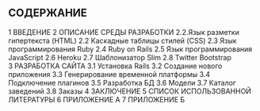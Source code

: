 ## СОДЕРЖАНИЕ ##
1 ВВЕДЕНИЕ 
2 ОПИСАНИЕ СРЕДЫ РАЗРАБОТКИ 
2.2.Язык разметки гипертекста (HTML)
2.2 Каскадные таблицы стилей (CSS)
2.3 Язык программирования Ruby
2.4 Ruby on Rails
2.5 Язык программирования JavaScript
2.6 Heroku
2.7 Шаблонизатор Slim
2.8 Twitter Bootstrap
3 РАЗРАБОТКА САЙТА
3.1 Установка Rails
3.2 Создание нового приложения
3.3 Генерирование временной платформы
3.4 Подключение плагинов
3.5 Разработка БД
3.6 Модели
3.7 Каталог заведений
3.8 Заказы
4 ЗАКЛЮЧЕНИЕ
5 СПИСОК ИСПОЛЬЗОВАННОЙ ЛИТЕРАТУРЫ
6 ПРИЛОЖЕНИЕ А
7 ПРИЛОЖЕНИЕ Б